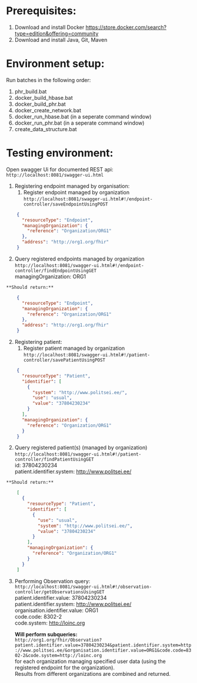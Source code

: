 # Prerequisites:

1. Download and install Docker
https://store.docker.com/search?type=edition&offering=community
2. Download and install Java, Git, Maven

# Environment setup:

Run batches in the following order:
1. phr_build.bat
2. docker_build_hbase.bat
3. docker_build_phr.bat
4. docker_create_network.bat
5. docker_run_hbase.bat (in a seperate command window)
6. docker_run_phr.bat (in a seperate command window)
7. create_data_structure.bat

# Testing environment:
Open swagger Ui for documented REST api:  
`http://localhost:8081/swagger-ui.html`  

1. Registering endpoint managed by organisation:  
   1. Register endpoint managed by organization  
    `http://localhost:8081/swagger-ui.html#!/endpoint-controller/saveEndpointUsingPOST`  
```json
    {
      "resourceType": "Endpoint",
      "managingOrganization": {
        "reference": "Organization/ORG1"
      },
      "address": "http://org1.org/fhir"
    }
```
   2. Query registered endpoints managed by organization  
    `http://localhost:8081/swagger-ui.html#!/endpoint-controller/findEndpointUsingGET`  
    managingOrganization: ORG1  
  
	**Should return:**  
```json
    {
      "resourceType": "Endpoint",
      "managingOrganization": {
        "reference": "Organization/ORG1"
      },
      "address": "http://org1.org/fhir"
    }
```
2. Registering patient:  
   1. Register patient managed by organization  
   `http://localhost:8081/swagger-ui.html#!/patient-controller/savePatientUsingPOST`  
```json
    {
      "resourceType": "Patient",
      "identifier": [
        {
          "system": "http://www.politsei.ee/",
          "use": "usual",
          "value": "37804230234"
        }
      ],
      "managingOrganization": {
        "reference": "Organization/ORG1"
      }
    }
```
   2. Query registered patient(s) (managed by organization)  
    `http://localhost:8081/swagger-ui.html#!/patient-controller/findPatientUsingGET`  
	id: 37804230234  
	patient.identifier.system: http://www.politsei.ee/  
  
	**Should return:**  
```json
    [
      {
        "resourceType": "Patient",
        "identifier": [
          {
            "use": "usual",
            "system": "http://www.politsei.ee/",
            "value": "37804230234"
          }
        ],
        "managingOrganization": {
          "reference": "Organization/ORG1"
        }
      }
    ]
```
3. Performing Observation query:  
    `http://localhost:8081/swagger-ui.html#!/observation-controller/getObservationsUsingGET`  
	patient.identifier.value: 37804230234  
	patient.identifier.system: http://www.politsei.ee/  
	organisation.identifier.value: ORG1  
	code.code: 8302-2  
	code.system: http://loinc.org  
  
	**Will perform subqueries:**  
	`http://org1.org/fhir/Observation?patient.identifier.value=37804230234&patient.identifier.system=http://www.politsei.ee/&organisation.identifier.value=ORG1&code.code=8302-2&code.system=http://loinc.org`  
	for each organization managing specified user data (using the registered endpoint for the organization).  
	Results from different organizations are combined and returned.  

